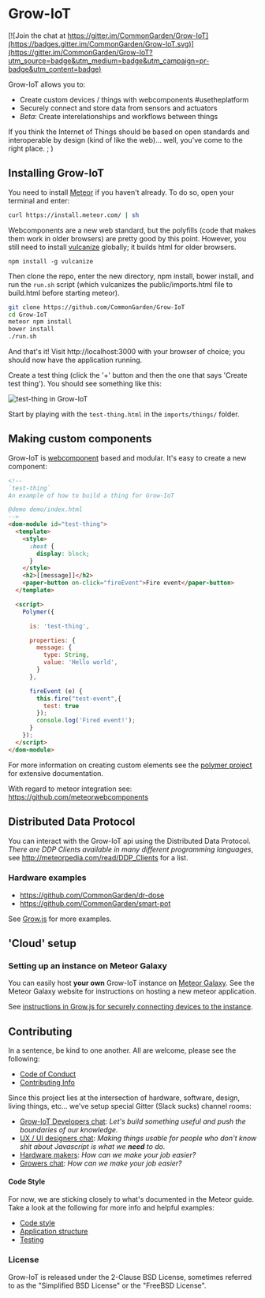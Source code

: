 # Grow-IoT

[![Join the chat at https://gitter.im/CommonGarden/Grow-IoT](https://badges.gitter.im/CommonGarden/Grow-IoT.svg)](https://gitter.im/CommonGarden/Grow-IoT?utm_source=badge&utm_medium=badge&utm_campaign=pr-badge&utm_content=badge)

Grow-IoT allows you to:
* Create custom devices / things with webcomponents #usetheplatform
* Securely connect and store data from sensors and actuators
* *Beta*: Create interelationships and workflows between things

If you think the Internet of Things should be based on open standards and interoperable by design (kind of like the web)... well, you've come to the right place. ; )

## Installing Grow-IoT

You need to install [Meteor](https://www.meteor.com/) if you haven't already. To do so, open your terminal and enter:
```bash
curl https://install.meteor.com/ | sh
```

Webcomponents are a new web standard, but the polyfills (code that makes them work in older browsers) are pretty good by this point. However, you still need to install [vulcanize](https://github.com/Polymer/vulcanize) globally; it builds html for older browsers.

`npm install -g vulcanize`

Then clone the repo, enter the new directory, npm install, bower install, and run the `run.sh` script (which vulcanizes the public/imports.html file to build.html before starting meteor).

```bash
git clone https://github.com/CommonGarden/Grow-IoT
cd Grow-IoT
meteor npm install
bower install
./run.sh
```

And that's it! Visit http://localhost:3000 with your browser of choice; you should now have the application running.

Create a test thing (click the '+' button and then the one that says 'Create test thing'). You should see something like this:

![test-thing in Grow-IoT](https://cloud.githubusercontent.com/assets/521978/20084015/98061fc8-a514-11e6-8778-3de85abd98d5.png)

Start by playing with the `test-thing.html` in the `imports/things/` folder.

## Making custom components

Grow-IoT is [webcomponent](http://webcomponents.org/) based and modular. It's easy to create a new component:

```html
<!--
`test-thing`
An example of how to build a thing for Grow-IoT

@demo demo/index.html 
-->
<dom-module id="test-thing">
  <template>
    <style>
      :host {
        display: block;
      }
    </style>
    <h2>[[message]]</h2>
    <paper-button on-click="fireEvent">Fire event</paper-button>
  </template>

  <script>
    Polymer({

      is: 'test-thing',

      properties: {
        message: {
          type: String,
          value: 'Hello world',
        }
      },

      fireEvent (e) {
        this.fire("test-event",{
          test: true
        });
        console.log('Fired event!');
      }
    });
  </script>
</dom-module>

```

For more information on creating custom elements see the [polymer project](https://www.polymer-project.org/1.0/) for extensive documentation.

With regard to meteor integration see: https://github.com/meteorwebcomponents

## Distributed Data Protocol

You can interact with the Grow-IoT api using the Distributed Data Protocol. *There are DDP Clients available in many different programming languages*, see http://meteorpedia.com/read/DDP_Clients for a list.

### Hardware examples
* https://github.com/CommonGarden/dr-dose
* https://github.com/CommonGarden/smart-pot

See [Grow.js](https://github.com/CommonGarden/Grow.js) for more examples.

## 'Cloud' setup
### Setting up an instance on Meteor Galaxy

You can easily host **your own** Grow-IoT instance on [Meteor Galaxy](https://galaxy.meteor.com/). See the Meteor Galaxy website for instructions on hosting a new meteor application.

See [instructions in Grow.js for securely connecting devices to the instance](https://github.com/CommonGarden/grow.js).

## Contributing
In a sentence, be kind to one another. All are welcome, please see the following:

* [Code of Conduct](https://github.com/CommonGarden/Organization/blob/master/code-of-conduct.md)
* [Contributing Info](https://github.com/CommonGarden/Organization/blob/master/contributing.md)

Since this project lies at the intersection of hardware, software, design, living things, etc... we've setup special Gitter (Slack sucks) channel rooms:

* [Grow-IoT Developers chat](https://gitter.im/CommonGarden/Grow-IoT): *Let's build something useful and push the boundaries of our knowledge.*
* [UX / UI designers chat](https://gitter.im/CommonGarden/UX):  *Making things usable for people who don't know shit about Javascript is what we **need** to do.*
* [Hardware makers](https://gitter.im/CommonGarden/Makers): *How can we make your job easier?*
* [Growers chat](https://gitter.im/CommonGarden/Growers): *How can we make your job easier?*

#### Code Style
For now, we are sticking closely to what's documented in the Meteor guide. Take a look at the following for more info and helpful examples:

* [Code style](https://guide.meteor.com/code-style.html)
* [Application structure](https://guide.meteor.com/structure.html)
* [Testing](https://guide.meteor.com/testing.html)

### License
Grow-IoT is released under the 2-Clause BSD License, sometimes referred to as the "Simplified BSD License" or the "FreeBSD License". 
